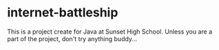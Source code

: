 # internet-battleship
This is a project create for Java at Sunset High School. Unless you are a part of the project, don't try anything buddy...
